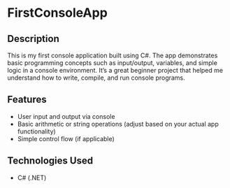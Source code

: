 # FirstConsoleApp

## Description
This is my first console application built using C#. The app demonstrates basic programming concepts such as input/output, variables, and simple logic in a console environment. It’s a great beginner project that helped me understand how to write, compile, and run console programs.

## Features
- User input and output via console
- Basic arithmetic or string operations (adjust based on your actual app functionality)
- Simple control flow (if applicable)

## Technologies Used
- C# (.NET)

